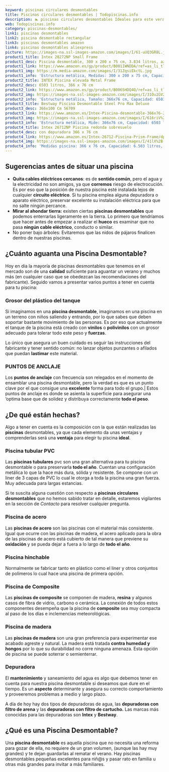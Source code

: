 ```yaml
---
keyword: piscinas circulares desmontables
title: Piscinas circulares desmontables | Todopiscinas.info
description: 🏊 piscinas circulares desmontables Ideales para este verano 2021. Aquí puedes comprar piscinas circulares desmontables y comparar con otras similares. No dejes escapar piscinas circulares desmontables a un precio realmente tentador.
web: Todopiscinas.info
category: piscinas-desmontables/
link1: piscinas desmontables
link2: piscina desmontable rectangular
link3: piscinas desmontables amazon
link4: piscinas desmontables aliexpress
picture: https://images-na.ssl-images-amazon.com/images/I/61-uUQ3GR8L.jpg
product1_title: Intex 28272NP Small Frame
product1_desc: Piscina desmontable, 300 x 200 x 75 cm, 3.834 litros, azul
product1_link: https://www.amazon.es/gp/product/B001IWNDDA/ref=as_li_tl?ie=UTF8&camp=3638&creative=24630&creativeASIN=B001IWNDDA&linkCode=as2&tag=todopiscinas0e-21&linkId=25b9d647487c889cb6ef56ed63f50ca1
product1_img: https://m.media-amazon.com/images/I/31ZqsiEkctL.jpg
product1_info: 'Estructura metálica, Medidas: 300 x 200 x 75 cm, Capacidad: 3.834 litros, Para 6 personas (+ 6 años), Fácil montaje, Forma rectangular'
product2_title: INTEX Piscina elevada Metal Frame
product2_desc: 6503 litros, 366 x 76 cm
product2_link: https://www.amazon.es/gp/product/B0065HDQ4O/ref=as_li_tl?ie=UTF8&camp=3638&creative=24630&creativeASIN=B0065HDQ4O&linkCode=as2&tag=todopiscinas0e-21&linkId=ed2430e3ba564d3527ee103df33ed7b3
product2_img: https://images-na.ssl-images-amazon.com/images/I/31Ou2GV2SAL.jpg
product2_info: 'Estructura metálica, Tamaño: 366x76 cm, Capacidad: 6503 litros, Forma circular, De 4 a 7 personas (+6 años)'
product3_title: Bestway Piscina Desmontable Steel Pro Max Deluxe
product3_desc: 366x100 Cm 56709
product3_link: https://www.amazon.es/Intex-Piscina-desmontable-366x76-28210NP/dp/B0065HDQ4O?__mk_es_ES=%C3%85M%C3%85%C5%BD%C3%95%C3%91&crid=25UQGV9HG2INI&dchild=1&keywords=piscinas+desmontables&qid=1615854176&sprefix=piscinas+dem%2Caps%2C201&sr=8-5&linkCode=ll1&tag=todopiscinas0e-21&linkId=34f200977c6cbaab1f3f4d9ac0e64755&language=es_ES&ref_=as_li_ss_tl
product3_img: https://images-na.ssl-images-amazon.com/images/I/616riV%2BiY3L.jpg
product3_info: 'Estructura metálica, Mide: 366x76 cm, Capacidad: 6503 litros, De 4 a 7 personas mayores de 6 años, Forma circular, Tecnología Super-Tough'
product4_title: Intex 26712NP Piscina redonda sobresuelo
product4_desc: con depuradora 366 x 76 cm
product4_link: https://www.amazon.es/Intex-26712-Piscina-Prism-Frame/dp/B07FB823GL?__mk_es_ES=%C3%85M%C3%85%C5%BD%C3%95%C3%91&dchild=1&keywords=piscinas+desmontables+con+depuradora&qid=1615936418&sr=8-5&linkCode=ll1&tag=todopiscinas0e-21&linkId=d98699de7830cd471766fa1daa36de34&language=es_ES&ref_=as_li_ss_tl
product4_img: https://images-na.ssl-images-amazon.com/images/I/41lX%2B-YpibL.jpg
product4_info: 'Medidas piscina: 366 x 76 cm, Capacidad: 6.503 litros, Incluye depuradora de cartucha A, Lona resistente triple capa'
---
```




## Sugerencias antes de situar una piscina



*   **Quita cables eléctricos cercanos**: es de **sentido común**, pero el agua y la electricidad no son amigos, ya que **corremos** riesgo de electrocución. Es por eso que la posición de nuestra piscina esté instalada lejos de cualquier **circuito eléctrico**. Si tu piscina emplea alguna depuradora o aparato eléctrico, preservar excelente su instalación eléctrica para que no salte ningún percance.
*   **Mirar al ahondar tierra:** existen ciertas **piscinas desmontables** que podemos enterrarlas ligeramente en la tierra. Lo primero  que tendríamos que hacer antes de empezar a realizar el **hueco** es examinar que no pasa **ningún cable eléctrico**, conducto o similar.
*   No poner bajo árboles: Evitaremos que las nidos de pájaros finalicen dentro de nuestras piscinas.

<stats-list :link1=link1 :link2=link2 :link3=link3 :link4=link4 :category=category></stats-list>


## ¿Cuánto aguanta una Piscina Desmontable?

Hoy en dia la mayoría de piscinas desmontables que tenemos en el mercado son de una **calidad** suficiente para aguantar un verano y muchos más (en cualquier caso que se obedezcan las recomendaciones del fabricante). Seguido vamos a presentar varios puntos a tener en cuenta para tu piscina:


### Grosor del plástico del tanque

Si imaginamos en una **piscina desmontable**, imaginamos en una piscina en un terreno con niños saliendo y entrando, por lo que sabes que deben soportar bastante movimiento de las personas. Es por eso que actualmente el tanque de la piscina está creado con **vinilos** o **polivinilos** con un grosor adecuado para tolerar todo este peso y **fuerzas**.

Lo único que asegura un	 buen cuidado es seguir las instrucciones del fabricante y tener sentido común: no lanzar objetos punzantes o afilados que puedan **lastimar** este material.


### PUNTOS DE ANCLAJE

Los **puntos de anclaje** con frecuencia son relegados en el momento de ensamblar una piscina desmontable, pero la verdad es que es un punto clave por el que consigue una **excelente** forma para todo el grupo.| Estos puntos de anclaje es donde se asienta la superficie para asegurar una ’optima base que de solidez y distribuya correctamente **todo el peso**.


## ¿De qué  están hechas?

Algo a tener en cuenta es la composición con la que están realizadas las **piscinas** desmontables, ya que cada elemento da unas ventajas y comprenderlas  será una **ventaja** para elegir tu piscina **ideal**.


### Piscina tubular PVC

Las **piscinas tubulares** pvc son una gran alternativa para tu piscina desmontable o para preservarla **todo el año**. Cuentan una configuración metálica lo que la hace más dura, sólida y resistente. Se compone con un liner de 3 capas de PVC lo cual le otorga a toda la piscina una gran fuerza. Muy adecuada para largas estancias.

Si te suscita alguna cuestión con respecto a **piscinas circulares desmontables** que no hemos sabido tratar en detalle, estaremos vigilantes en la sección de _Contacto_ para resolver cualquier pregunta.


### Piscina de acero

Las **piscinas de acero** son las piscinas con el material más consistente. Igual que ocurre con las piscinas de madera, el acero aplicado para la obra de las piscinas de acero está cubierto de tal manera que previene su **oxidación** y se pueda dejar a fuera a lo largo de **todo el año**.


### Piscina hinchable

 Normalmente se fabricar tanto en plástico como el liner y otros conjuntos de polímeros lo cual hace una piscina de primera opción.


### Piscina de Composite

Las **piscinas de composite** se componen de madera, **resina** y algunos casos de fibra de vidrio, carbono o cerámica. La conexión de todos estos componentes desempeña que la piscina de **composite** sea muy compacta al paso de los días e inclemencias meteorológicas.


### Piscina de madera

Las **piscinas de madera** son una gran preferencia para experimentar ese acabado agreste y natural. La madera está tratada **contra humedad y hongos** por lo que su durabilidad no corre ninguna amenaza. Esta opción de piscina se puede soterrar o semienterrar.


### Depuradora

El **mantenimiento** y saneamiento del agua es algo que debemos tener en cuenta para nuestra piscina desmontable si deseamos que dure en el tiempo. Es un **aspecto** determinante y asegura su correcto comportamiento y proveeremos problemas a medio y largo plazo.

A día de hoy hay dos tipos de depuradoras de agua, las **depuradoras con filtro de arena** y  las **depuradoras** **con filtro de cartucho.** Las marcas más conocidas para las depuradoras son **Intex** y **Bestway**.
## ¿Qué es una Piscina Desmontable?

Una **piscina desmontable** es aquella piscina que no necesita una reforma para gozar de ella, no requiere de un gran volumen, (aunque las hay muy grandes) y te dejan guardarlas al rematar el verano. Hay piscinas desmontables pequeñas excelentes para niñ@s y pasar rato en familia u otras más grandes para invitar a más familiares.

<external-banner></external-banner>


<brand-panel :title=product1_title :desc=product1_desc :img=product1_img :link=product1_link></brand-panel>